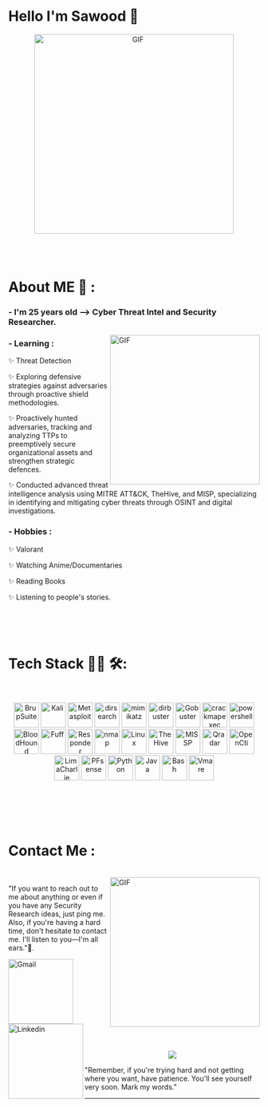 # Hello I'm Sawood 👋

<div align="center">
<img hight="100" width="400" alt="GIF" align="center" src="https://media.giphy.com/media/v1.Y2lkPTc5MGI3NjExbm1yNjc0aXQwN2ozM2doZHdtcW96NXhuY2RieTQxNWN1ejNwYTVhbCZlcD12MV9pbnRlcm5hbF9naWZfYnlfaWQmY3Q9Zw/dVtsUCl5UAwrVZoCDc/giphy.gif">
</div>

</br>
</br>
</br>

# About ME 💬 :

### - I'm 25 years old --> Cyber Threat Intel and Security Researcher.

<img hight="500" width="300" alt="GIF" align="right" src="https://media.giphy.com/media/v1.Y2lkPTc5MGI3NjExdHBta2FzaXVtZGZlbGVkaTZ2Mzd2ZGEyYnc2emlhZHNyZzd1a3B5byZlcD12MV9pbnRlcm5hbF9naWZfYnlfaWQmY3Q9Zw/eV08lydIMcTftXX3vi/giphy.gif">

### - Learning :
✨ Threat Detection

✨ Exploring defensive strategies against adversaries through proactive shield methodologies.

✨ Proactively hunted adversaries, tracking and analyzing TTPs to preemptively secure organizational assets and strengthen strategic defences.

✨ Conducted advanced threat intelligence analysis using MITRE ATT&CK, TheHive, and MISP, specializing in identifying and mitigating cyber threats through OSINT and digital investigations.

### - Hobbies : 
✨ Valorant 

✨ Watching Anime/Documentaries

✨ Reading Books

✨ Listening to people's stories.

</br>
</br>
</br>



# Tech Stack 👨‍💻 🛠:
</br>

<p align="center">


<img src="https://www.kali.org/tools/burpsuite/images/burpsuite-logo.svg" alt="BrupSuite" width="50" hight="50">
<img src="https://www.kali.org/images/kali-tools-icon-missing.svg" alt="Kali"  width="50" hight="50">
<img src="https://www.kali.org/tools/metasploit-framework/images/metasploit-framework-logo.svg" alt="Metasploit"  width="50" hight="50">
<img src="https://www.kali.org/tools/dirsearch/images/dirsearch-logo.svg" alt="dirsearch"  width="50" hight="50">
<img src="https://www.kali.org/tools/mimikatz/images/mimikatz-logo.svg" alt="mimikatz"  width="50" hight="50">
<img src="https://www.kali.org/tools/dirbuster/images/dirbuster-logo.svg" alt="dirbuster"  width="50" hight="50">
<img src="https://www.kali.org/tools/gobuster/images/gobuster-logo.svg" alt="Gobuster"  width="50" hight="50">
<img src="https://www.kali.org/tools/crackmapexec/images/crackmapexec-logo.svg" alt="crackmapexec"  width="50" hight="50">
<img src="https://www.kali.org/tools/powershell/images/powershell-logo.svg" alt="powershell"  width="50" hight="50">
<img src="https://www.kali.org/tools/bloodhound/images/bloodhound-logo.svg" alt="BloodHound"  width="50" hight="50">
<img src="https://www.kali.org/tools/ffuf/images/ffuf-logo.svg" alt="Fuff"  width="50" hight="50">
<img src="https://www.kali.org/tools/responder/images/responder-logo.svg" alt="Responder"  width="50" hight="50">
<img src="https://www.kali.org/tools/nmap/images/nmap-logo.svg" alt="nmap"  width="50" hight="50">
<img src="https://www.vectorlogo.zone/logos/linux/linux-icon.svg" alt="Linux"  width="50" hight="50">
<img src="https://avatars.githubusercontent.com/u/22081224?s=200&v=4" alt="TheHive"  width="50" hight="50">
<img src="https://raw.githubusercontent.com/MISP/MISP/2.4/INSTALL/logos/misp-logo.png" alt="MISSP"  width="50" hight="50">
<img src="https://encrypted-tbn0.gstatic.com/images?q=tbn:ANd9GcSHEeLJn-PnS3LdXe-YZpS0zNfVcl1ExrqkQa40vLeXtwiQHtecmqLkWnEi7j-rwNG2eEg&usqp=CAU" alt="Qradar"  width="50" hight="50">
<img src="https://avatars.githubusercontent.com/u/51881218?s=200&v=4" alt="OpenCti"  width="50" hight="50">
<img src="https://images.ctfassets.net/8ypp714zy4gs/38PqUmNm6fYnMuHk9v5wTy/888017f6b2d8d8f2e83a4a38c4b56f1d/logo-500x500.png" alt="LimaCharlie"  width="50" hight="50">
<img src="https://encrypted-tbn0.gstatic.com/images?q=tbn:ANd9GcQmR7bSpk3JmcFffHL7S86D5PO2bvSmJr3m29-Y9LKkMw&s" alt="PFsense"  width="50" hight="50">
<img src="https://upload.wikimedia.org/wikipedia/commons/thumb/c/cf/Python_logo_51.svg/1200px-Python_logo_51.svg.png" alt="Python"  width="50" hight="50">
<img src="https://encrypted-tbn0.gstatic.com/images?q=tbn:ANd9GcRlNiCvQEcbh6JOGeC-g_P3e8DE8VFIvmWuYlbHKSJsYl9m97bnRXpD5Umez0tOBoGU89o&usqp=CAU" alt="Java"  width="50" hight="50">
<img src="https://encrypted-tbn0.gstatic.com/images?q=tbn:ANd9GcQt5iGGIZHHvZBaHsZf_EqDc_Fyoy7mKOXoNoBWpRzzDtVWQS5r75LcY7GsvdEH5Hv3UG8&usqp=CAU" alt="Bash"  width="50" hight="50">
<img src="https://encrypted-tbn0.gstatic.com/images?q=tbn:ANd9GcQC_zFMONhJkvCOlcAENDiZrtc2-Qn-hQX1EHZ7pTOyMiBNOSxOA0m-7n6Qjw2ZAOfbY9A&usqp=CAU" alt="Vmare"  width="50" hight="50">
</br>
</br>
</p>
</br>
</br>
</br>



# Contact Me :

<p>
 </br>


<img hight="320" width="300" align="right" alt="GIF" src="https://media.giphy.com/media/v1.Y2lkPTc5MGI3NjExcWtkZDBnMTU4bHdkY3pxZDQ3djA3bHFwejFjdGF2NnMwaTRoeDVqZiZlcD12MV9pbnRlcm5hbF9naWZfYnlfaWQmY3Q9Zw/ufEAqdSsFBvkHzl7pT/giphy.gif">


"If you want to reach out to me about anything or even if you have any Security Research ideas, just ping me. Also, if you're having a hard time, don't hesitate to contact me. I'll listen to you—I'm all ears."🤝.

<a href="mailto:muhammadsawood42@gmail.com">
 <img align="left" alt="Gmail" width="130" hight="100" src="https://github.com/Xx-Ashutosh-xX/Xx-Ashutosh-xX/blob/master/assets/icons/gmail.png" />
</a>
<a href="https://www.linkedin.com/in/muhammad-sawood-49b65b1a5/">
  <img align="left" alt="Linkedin" width="150" hight="100" src="https://github.com/Xx-Ashutosh-xX/Xx-Ashutosh-xX/blob/master/assets/icons/linkedin.png" />
</br>
</br>
</br>
</a>

</br>
</br>
</br>
</br>
</br>
</br>
</br>



<p align="center" >  
 <img  src="https://media.giphy.com/media/v1.Y2lkPTc5MGI3NjExZXl0MG5hazV0bzZueGJudmw4M2luejM5bTlyZXVtZDRhbDJvYjV3eSZlcD12MV9pbnRlcm5hbF9naWZfYnlfaWQmY3Q9Zw/Vr2fqmmoKTYy74Kx1Z/giphy.gif"/>

   "Remember, if you're trying hard and not getting where you want, have patience. You'll see yourself very soon. Mark my words."
  </a>
  </p>

*************

